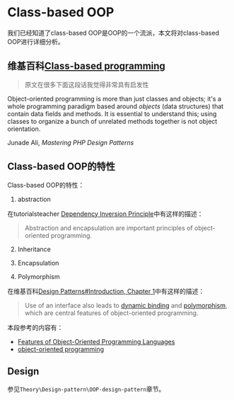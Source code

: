 # Class-based OOP

我们已经知道了class-based OOP是OOP的一个流派，本文将对class-based OOP进行详细分析。

## 维基百科[Class-based programming](https://en.wikipedia.org/wiki/Class-based_programming)



> 原文在很多下面这段话我觉得非常具有启发性

Object-oriented programming is more than just classes and objects; it's a whole programming paradigm based around *objects* (data structures) that contain data fields and methods. It is essential to understand this; using classes to organize a bunch of unrelated methods together is not object orientation.

Junade Ali, *Mastering PHP Design Patterns*



## Class-based OOP的特性

Class-based OOP的特性：

1) abstraction

在tutorialsteacher [Dependency Inversion Principle](https://www.tutorialsteacher.com/ioc/dependency-inversion-principle)中有这样的描述：

> Abstraction and encapsulation are important principles of object-oriented programming.

2) Inheritance

3) Encapsulation

4) Polymorphism

在维基百科[Design Patterns#Introduction, Chapter 1](https://en.wikipedia.org/wiki/Design_Patterns#Introduction,_Chapter_1)中有这样的描述：

> Use of an interface also leads to [dynamic binding](https://en.wikipedia.org/wiki/Dynamic_dispatch) and [polymorphism](https://en.wikipedia.org/wiki/Polymorphism_in_object-oriented_programming), which are central features of object-oriented programming.



本段参考的内容有：

- [Features of Object-Oriented Programming Languages](http://www.cs.mun.ca/~donald/bsc/node12.html)
- [object-oriented programming](https://www.pcmag.com/encyclopedia/term/object-oriented-programming)



## Design

参见`Theory\Design-pattern\OOP-design-pattern`章节。